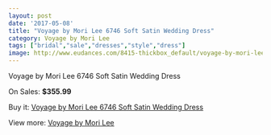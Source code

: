 ```yaml
---
layout: post
date: '2017-05-08'
title: "Voyage by Mori Lee 6746 Soft Satin Wedding Dress"
category: Voyage by Mori Lee
tags: ["bridal","sale","dresses","style","dress"]
image: http://www.eudances.com/8415-thickbox_default/voyage-by-mori-lee-6746-soft-satin-wedding-dress.jpg
---
```

Voyage by Mori Lee 6746 Soft Satin Wedding Dress

On Sales: **$355.99**
<a href="https://www.eudances.com/en/voyage-by-mori-lee/2881-voyage-by-mori-lee-6746-soft-satin-wedding-dress.html"><amp-img layout="responsive" width="600" height="600" src="//www.eudances.com/8415-thickbox_default/voyage-by-mori-lee-6746-soft-satin-wedding-dress.jpg" alt="Voyage by Mori Lee 6746 Soft Satin Wedding Dress 0" /></a>
<a href="https://www.eudances.com/en/voyage-by-mori-lee/2881-voyage-by-mori-lee-6746-soft-satin-wedding-dress.html"><amp-img layout="responsive" width="600" height="600" src="//www.eudances.com/8419-thickbox_default/voyage-by-mori-lee-6746-soft-satin-wedding-dress.jpg" alt="Voyage by Mori Lee 6746 Soft Satin Wedding Dress 1" /></a>
<a href="https://www.eudances.com/en/voyage-by-mori-lee/2881-voyage-by-mori-lee-6746-soft-satin-wedding-dress.html"><amp-img layout="responsive" width="600" height="600" src="//www.eudances.com/8418-thickbox_default/voyage-by-mori-lee-6746-soft-satin-wedding-dress.jpg" alt="Voyage by Mori Lee 6746 Soft Satin Wedding Dress 2" /></a>
<a href="https://www.eudances.com/en/voyage-by-mori-lee/2881-voyage-by-mori-lee-6746-soft-satin-wedding-dress.html"><amp-img layout="responsive" width="600" height="600" src="//www.eudances.com/8417-thickbox_default/voyage-by-mori-lee-6746-soft-satin-wedding-dress.jpg" alt="Voyage by Mori Lee 6746 Soft Satin Wedding Dress 3" /></a>
<a href="https://www.eudances.com/en/voyage-by-mori-lee/2881-voyage-by-mori-lee-6746-soft-satin-wedding-dress.html"><amp-img layout="responsive" width="600" height="600" src="//www.eudances.com/8416-thickbox_default/voyage-by-mori-lee-6746-soft-satin-wedding-dress.jpg" alt="Voyage by Mori Lee 6746 Soft Satin Wedding Dress 4" /></a>

Buy it: [Voyage by Mori Lee 6746 Soft Satin Wedding Dress](https://www.eudances.com/en/voyage-by-mori-lee/2881-voyage-by-mori-lee-6746-soft-satin-wedding-dress.html "Voyage by Mori Lee 6746 Soft Satin Wedding Dress")

View more: [Voyage by Mori Lee](https://www.eudances.com/en/47-voyage-by-mori-lee "Voyage by Mori Lee")